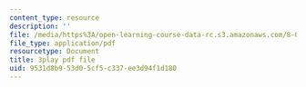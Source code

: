 ```yaml
---
content_type: resource
description: ''
file: /media/https%3A/open-learning-course-data-rc.s3.amazonaws.com/8-03sc-physics-iii-vibrations-and-waves-fall-2016/9531d8b953d05cf5c337ee3d94f1d180_Ahv7Akj2xs4.pdf
file_type: application/pdf
resourcetype: Document
title: 3play pdf file
uid: 9531d8b9-53d0-5cf5-c337-ee3d94f1d180
---
```

